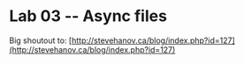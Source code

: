 # Lab 03 -- Async files

Big shoutout to: [http://stevehanov.ca/blog/index.php?id=127](http://stevehanov.ca/blog/index.php?id=127)
